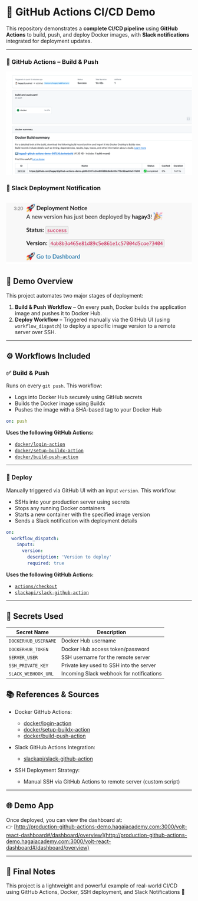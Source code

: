 # 🚀 GitHub Actions CI/CD Demo

This repository demonstrates a **complete CI/CD pipeline** using **GitHub Actions** to build, push, and deploy Docker images, with **Slack notifications** integrated for deployment updates.

---

### 🧱 GitHub Actions – Build & Push
![Build & Push Screenshot](actions.png)

### 📣 Slack Deployment Notification
![Slack Notification Screenshot](slack.png)
---

## 📸 Demo Overview

This project automates two major stages of deployment:

1. **Build & Push Workflow** – On every push, Docker builds the application image and pushes it to Docker Hub.
2. **Deploy Workflow** – Triggered manually via the GitHub UI (using `workflow_dispatch`) to deploy a specific image version to a remote server over SSH.

---

## ⚙️ Workflows Included

### ✅ Build & Push

Runs on every `git push`. This workflow:

- Logs into Docker Hub securely using GitHub secrets
- Builds the Docker image using Buildx
- Pushes the image with a SHA-based tag to your Docker Hub

```yaml
on: push
```

**Uses the following GitHub Actions:**

- [`docker/login-action`](https://github.com/docker/login-action)
- [`docker/setup-buildx-action`](https://github.com/docker/setup-buildx-action)
- [`docker/build-push-action`](https://github.com/docker/build-push-action)

---

### 🚀 Deploy

Manually triggered via GitHub UI with an input `version`. This workflow:

- SSHs into your production server using secrets
- Stops any running Docker containers
- Starts a new container with the specified image version
- Sends a Slack notification with deployment details

```yaml
on:
  workflow_dispatch:
    inputs:
      version:
        description: 'Version to deploy'
        required: true
```

**Uses the following GitHub Actions:**

- [`actions/checkout`](https://github.com/actions/checkout)
- [`slackapi/slack-github-action`](https://github.com/slackapi/slack-github-action)

---

## 🔐 Secrets Used

| Secret Name            | Description                                  |
|------------------------|----------------------------------------------|
| `DOCKERHUB_USERNAME`   | Docker Hub username                          |
| `DOCKERHUB_TOKEN`      | Docker Hub access token/password             |
| `SERVER_USER`          | SSH username for the remote server           |
| `SSH_PRIVATE_KEY`      | Private key used to SSH into the server      |
| `SLACK_WEBHOOK_URL`    | Incoming Slack webhook for notifications     |



## 📚 References & Sources

- Docker GitHub Actions:
    - [docker/login-action](https://github.com/docker/login-action)
    - [docker/setup-buildx-action](https://github.com/docker/setup-buildx-action)
    - [docker/build-push-action](https://github.com/docker/build-push-action)

- Slack GitHub Actions Integration:
    - [slackapi/slack-github-action](https://github.com/slackapi/slack-github-action)

- SSH Deployment Strategy:
    - Manual SSH via GitHub Actions to remote server (custom script)

---

## 🌐 Demo App

Once deployed, you can view the dashboard at:  
👉 [http://production-github-actions-demo.hagaiacademy.com:3000/volt-react-dashboard#/dashboard/overview](http://production-github-actions-demo.hagaiacademy.com:3000/volt-react-dashboard#/dashboard/overview)

---


## 🏁 Final Notes

This project is a lightweight and powerful example of real-world CI/CD using GitHub Actions, Docker, SSH deployment, and Slack Notifications 🚀

